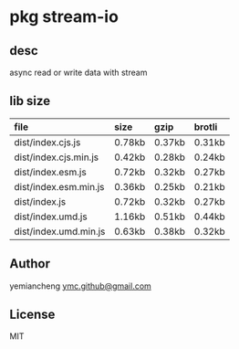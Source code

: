 # pkg stream-io

## desc
async read or write data with stream

## lib size  
file | size | gzip | brotli
:---- | :---- | :---- | :----
dist/index.cjs.js | 0.78kb | 0.37kb | 0.31kb
dist/index.cjs.min.js | 0.42kb | 0.28kb | 0.24kb
dist/index.esm.js | 0.72kb | 0.32kb | 0.27kb
dist/index.esm.min.js | 0.36kb | 0.25kb | 0.21kb
dist/index.js | 0.72kb | 0.32kb | 0.27kb
dist/index.umd.js | 1.16kb | 0.51kb | 0.44kb
dist/index.umd.min.js | 0.63kb | 0.38kb | 0.32kb

## Author
yemiancheng <ymc.github@gmail.com>

## License
MIT